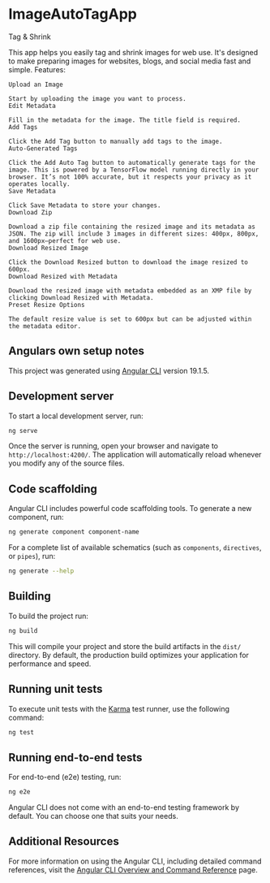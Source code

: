 # ImageAutoTagApp

Tag & Shrink

This app helps you easily tag and shrink images for web use. It's designed to make preparing images for websites, blogs, and social media fast and simple.
Features:

    Upload an Image

    Start by uploading the image you want to process.
    Edit Metadata

    Fill in the metadata for the image. The title field is required.
    Add Tags

    Click the Add Tag button to manually add tags to the image.
    Auto-Generated Tags

    Click the Add Auto Tag button to automatically generate tags for the image. This is powered by a TensorFlow model running directly in your browser. It’s not 100% accurate, but it respects your privacy as it operates locally.
    Save Metadata

    Click Save Metadata to store your changes.
    Download Zip

    Download a zip file containing the resized image and its metadata as JSON. The zip will include 3 images in different sizes: 400px, 800px, and 1600px—perfect for web use.
    Download Resized Image

    Click the Download Resized button to download the image resized to 600px.
    Download Resized with Metadata

    Download the resized image with metadata embedded as an XMP file by clicking Download Resized with Metadata.
    Preset Resize Options

    The default resize value is set to 600px but can be adjusted within the metadata editor.

## Angulars own setup notes

This project was generated using [Angular CLI](https://github.com/angular/angular-cli) version 19.1.5.

## Development server

To start a local development server, run:

```bash
ng serve
```

Once the server is running, open your browser and navigate to `http://localhost:4200/`. The application will automatically reload whenever you modify any of the source files.

## Code scaffolding

Angular CLI includes powerful code scaffolding tools. To generate a new component, run:

```bash
ng generate component component-name
```

For a complete list of available schematics (such as `components`, `directives`, or `pipes`), run:

```bash
ng generate --help
```

## Building

To build the project run:

```bash
ng build
```

This will compile your project and store the build artifacts in the `dist/` directory. By default, the production build optimizes your application for performance and speed.

## Running unit tests

To execute unit tests with the [Karma](https://karma-runner.github.io) test runner, use the following command:

```bash
ng test
```

## Running end-to-end tests

For end-to-end (e2e) testing, run:

```bash
ng e2e
```

Angular CLI does not come with an end-to-end testing framework by default. You can choose one that suits your needs.

## Additional Resources

For more information on using the Angular CLI, including detailed command references, visit the [Angular CLI Overview and Command Reference](https://angular.dev/tools/cli) page.
